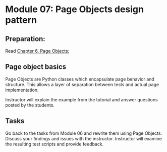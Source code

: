 # Module 07: Page Objects design pattern

## Preparation:

Read
[Chapter 6. Page Objects](http://selenium-python.readthedocs.io/page-objects.html);

## Page object basics

Page Objects are Python classes which encapsulate page behavior and structure.
This allows a layer of separation between tests and actual page implementation.

Instructor will explain the example from the tutorial and answer questions
posted by the students.

## Tasks

Go back to the tasks from Module 06 and rewrite them using Page Objects.
Discuss your findings and issues with the instructor. Instructor will examine
the resulting test scripts and provide feedback.

